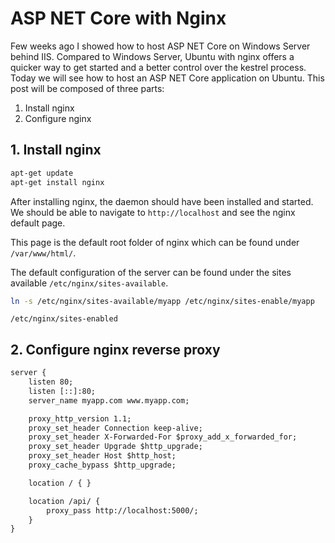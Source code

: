 # ASP NET Core with Nginx

Few weeks ago I showed how to host ASP NET Core on Windows Server behind IIS. Compared to Windows Server, Ubuntu with nginx offers a quicker way to get started and a better control over the kestrel process.
Today we will see how to host an ASP NET Core application on Ubuntu. This post will be composed of three parts:

1. Install nginx
2. Configure nginx

## 1. Install nginx

```sh
apt-get update
apt-get install nginx
```

After installing nginx, the daemon should have been installed and started. We should be able to navigate to `http://localhost` and see the nginx default page.

This page is the default root folder of nginx which can be found under `/var/www/html/`.

The default configuration of the server can be found under the sites available `/etc/nginx/sites-available`.

```sh
ln -s /etc/nginx/sites-available/myapp /etc/nginx/sites-enable/myapp
```

`/etc/nginx/sites-enabled`

## 2. Configure nginx reverse proxy

```txt
server {
    listen 80;
    listen [::]:80;
    server_name myapp.com www.myapp.com;

    proxy_http_version 1.1;
    proxy_set_header Connection keep-alive;
    proxy_set_header X-Forwarded-For $proxy_add_x_forwarded_for;
    proxy_set_header Upgrade $http_upgrade;
    proxy_set_header Host $http_host;
    proxy_cache_bypass $http_upgrade;

    location / { }

    location /api/ {
        proxy_pass http://localhost:5000/;
    }
}
```